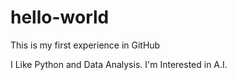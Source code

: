 # hello-world
This is my first experience in GitHub

I Like Python and Data Analysis.
I'm Interested in A.I.
